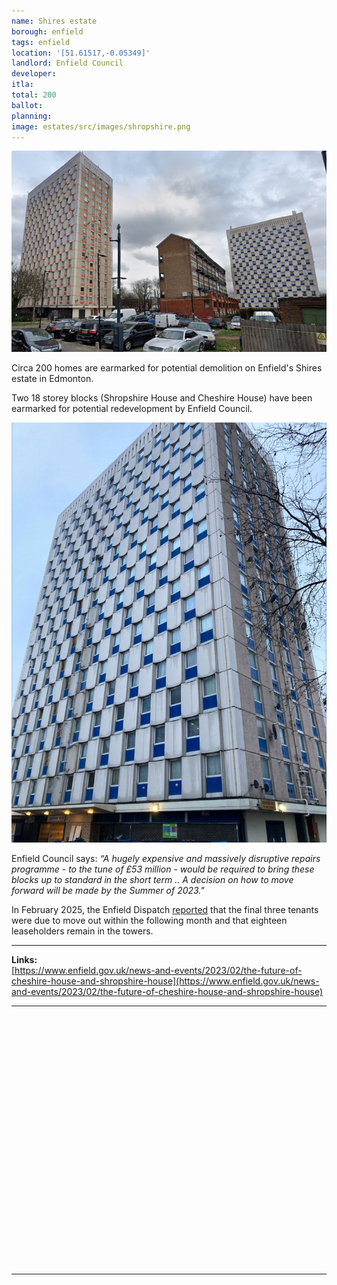 ```yaml
---
name: Shires estate 
borough: enfield 
tags: enfield
location: '[51.61517,-0.05349]'
landlord: Enfield Council 
developer:
itla: 
total: 200
ballot:
planning:
image: estates/src/images/shropshire.png
---
```

![Shires estate image](src/images/shropshire.png)

Circa 200 homes are earmarked for potential demolition on Enfield's Shires estate in Edmonton.

Two 18 storey blocks (Shropshire House and Cheshire House) have been earmarked for potential redevelopment by Enfield Council.

![Shires estate image](src/images/cheshire.jpg)

Enfield Council says: _“A hugely expensive and massively disruptive repairs programme - to the tune of £53 million - would be required to bring these blocks up to standard in the short term .. A decision on how to move forward will be made by the Summer of 2023."_

In February 2025, the Enfield Dispatch [reported](https://enfielddispatch.co.uk/final-council-tenants-set-to-leave-unsafe-edmonton-tower-blocks/) that the final three tenants were due to move out within the following month and that eighteen leaseholders remain in the towers. 

---

__Links:__  
[https://www.enfield.gov.uk/news-and-events/2023/02/the-future-of-cheshire-house-and-shropshire-house](https://www.enfield.gov.uk/news-and-events/2023/02/the-future-of-cheshire-house-and-shropshire-house)

---

<!------------THE CODE BELOW RENDERS THE MAP - DO NOT EDIT! ---------------------------->

<div id="map" style="width: 100%; height: 400px;"></div>

<script>
  var map = L.map('map').setView({{ location }}, 13);
  L.tileLayer('https://tile.openstreetmap.org/{z}/{x}/{y}.png', {
  maxZoom: 19,
attribution: '&copy; <a href="http://www.openstreetmap.org/copyright">OpenStreetMap</a>'
}).addTo(map);
var circle = L.circle({{ location }}, {
    color: 'red',
    fillColor: '#f03',
    fillOpacity: 0.5,
    radius: 500
}).addTo(map);
</script>

---

